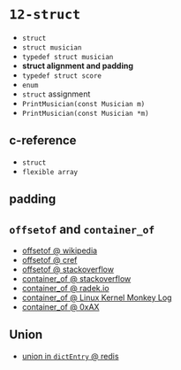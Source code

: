 # `12-struct`

- `struct`
- `struct musician`
- `typedef struct musician`
- **struct alignment and padding**
- `typedef struct score`
- `enum`
- `struct` assignment
- `PrintMusician(const Musician m)`
- `PrintMusician(const Musician *m)`

## c-reference

- `struct`
- `flexible array`

## padding

## `offsetof` and `container_of`

- [offsetof @ wikipedia](https://en.wikipedia.org/wiki/Offsetof)
- [offsetof @ cref](https://en.cppreference.com/w/c/types/offsetof)
- [offsetof @ stackoverflow](https://stackoverflow.com/q/26906621/1833118)
- [container_of @ stackoverflow](https://stackoverflow.com/q/15832301/1833118)
- [container_of @ radek.io](https://radek.io/posts/magical-container_of-macro/)
- [container_of @ Linux Kernel Monkey Log](http://www.kroah.com/log/linux/container_of.html)
- [container_of @ 0xAX](https://0xax.gitbooks.io/linux-insides/content/DataStructures/linux-datastructures-1.html)

## Union

- [union in
  `dictEntry` @ redis](https://github.com/redis/redis/blob/c51c96656bf1f1801ae90a376f71890cbcdea4b4/src/dict.c#L47-L134)